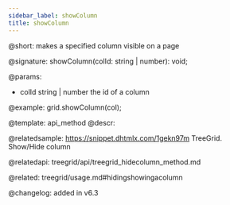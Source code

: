 ```yaml
---
sidebar_label: showColumn
title: showColumn
---          
```


@short: makes a specified column visible on a page

@signature: showColumn(colId: string | number): void;

@params:
- colId	string | number	the id of a column

@example:
grid.showColumn(col);


@template: api_method
@descr:

@relatedsample: https://snippet.dhtmlx.com/1gekn97m	TreeGrid. Show/Hide column

@relatedapi: treegrid/api/treegrid_hidecolumn_method.md

@related: treegrid/usage.md#hidingshowingacolumn

@changelog: added in v6.3
